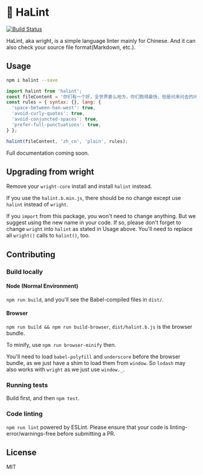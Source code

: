 # 🐸 HaLint

[![Build Status](https://travis-ci.org/laosb/halint.svg?branch=master)](https://travis-ci.org/laosb/halint)

HaLint, aka wright, is a simple language linter mainly for Chinese. And it can also check your source file format(Markdown, etc.).

## Usage

```sh
npm i halint --save
```

```javascript
import halint from 'halint';
const fileContent = '你们有一个好，全世界甚么地方，你们跑得最快，但是问来问去的问题呀，too simple，sometimes naive，懂得没有？';
const rules = { syntax: {}, lang: {
  'space-between-han-west': true,
  'avoid-curly-quotes': true,
  'avoid-conjuncted-spaces': true,
  'prefer-full-punctuations': true,
} };

halint(fileContent, 'zh_cn', 'plain', rules);
```

Full documentation coming soon.

## Upgrading from wright

Remove your `wright-core` install and install `halint` instead.

If you use the `halint.b.min.js`, there should be no change except use `halint` instead of `wright`.

If you `import` from this package, you won't need to change anything. But we suggest using the new name in your code. If so, please don't forget to change `wright` into `halint` as stated in Usage above. You'll need to replace all `wright()` calls to `halint()`, too.

## Contributing

### Build locally

#### Node (Normal Environment)

`npm run build`, and you'll see the Babel-compiled files in `dist/`.

#### Browser

`npm run build && npm run build-browser`, `dist/halint.b.js` is the browser bundle.

To minify, use `npm run browser-minify` then.

You'll need to load `babel-polyfill` and `underscore` before the browser bundle, as we just have a shim to load them from `window`. So `lodash` may also works with `wright` as we just use `window._`.

### Running tests

Build first, and then `npm test`.

### Code linting

`npm run lint` powered by ESLint. Please ensure that your code is linting-error/warnings-free before submitting a PR.

## License

MIT
